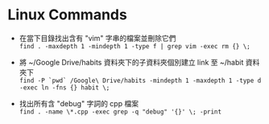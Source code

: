 Linux Commands
==

* 在當下目錄找出含有 "vim" 字串的檔案並刪除它們<br>
`find . -maxdepth 1 -mindepth 1 -type f | grep vim -exec rm {} \;`

* 將 ~/Google Drive/habits 資料夾下的子資料夾個別建立 link 至 ~/habit 資料夾下<br>
``find -P `pwd` /Google\ Drive/habits -mindepth 1 -maxdepth 1 -type d -exec ln -fns {} habit \;``

* 找出所有含 "debug" 字詞的 cpp 檔案<br> 
`find . -name \*.cpp -exec grep -q "debug" '{}' \; -print`
